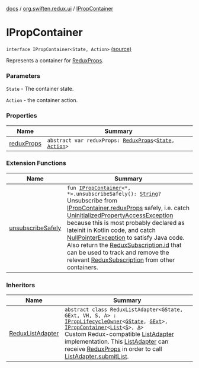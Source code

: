 [docs](../../index.md) / [org.swiften.redux.ui](../index.md) / [IPropContainer](./index.md)

# IPropContainer

`interface IPropContainer<State, Action>` [(source)](https://github.com/protoman92/KotlinRedux/tree/master/common/common-ui/src/main/kotlin/org/swiften/redux/ui/Injector.kt#L49)

Represents a container for [ReduxProps](../-redux-props/index.md).

### Parameters

`State` - The container state.

`Action` - the container action.

### Properties

| Name | Summary |
|---|---|
| [reduxProps](redux-props.md) | `abstract var reduxProps: `[`ReduxProps`](../-redux-props/index.md)`<`[`State`](index.md#State)`, `[`Action`](index.md#Action)`>` |

### Extension Functions

| Name | Summary |
|---|---|
| [unsubscribeSafely](../unsubscribe-safely.md) | `fun `[`IPropContainer`](./index.md)`<*, *>.unsubscribeSafely(): `[`String`](https://kotlinlang.org/api/latest/jvm/stdlib/kotlin/-string/index.html)`?`<br>Unsubscribe from [IPropContainer.reduxProps](redux-props.md) safely, i.e. catch [UninitializedPropertyAccessException](#) because this is most probably declared as lateinit in Kotlin code, and catch [NullPointerException](http://docs.oracle.com/javase/6/docs/api/java/lang/NullPointerException.html) to satisfy Java code. Also return the [ReduxSubscription.id](../../org.swiften.redux.core/-redux-subscription/id.md) that can be used to track and remove the relevant [ReduxSubscription](../../org.swiften.redux.core/-redux-subscription/index.md) from other containers. |

### Inheritors

| Name | Summary |
|---|---|
| [ReduxListAdapter](../../org.swiften.redux.android.ui.recyclerview/-redux-list-adapter/index.md) | `abstract class ReduxListAdapter<GState, GExt, VH, S, A> : `[`IPropLifecycleOwner`](../-i-prop-lifecycle-owner/index.md)`<`[`GState`](../../org.swiften.redux.android.ui.recyclerview/-redux-list-adapter/index.md#GState)`, `[`GExt`](../../org.swiften.redux.android.ui.recyclerview/-redux-list-adapter/index.md#GExt)`>, `[`IPropContainer`](./index.md)`<`[`List`](https://kotlinlang.org/api/latest/jvm/stdlib/kotlin.collections/-list/index.html)`<`[`S`](../../org.swiften.redux.android.ui.recyclerview/-redux-list-adapter/index.md#S)`>, `[`A`](../../org.swiften.redux.android.ui.recyclerview/-redux-list-adapter/index.md#A)`>`<br>Custom Redux-compatible [ListAdapter](#) implementation. This [ListAdapter](#) can receive [ReduxProps](../-redux-props/index.md) in order to call [ListAdapter.submitList](#). |
